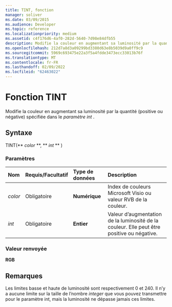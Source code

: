 ```yaml
---
title: TINT, fonction
manager: soliver
ms.date: 03/09/2015
ms.audience: Developer
ms.topic: reference
ms.localizationpriority: medium
ms.assetid: c4f176d6-4af0-282d-5640-7d98e84dfb55
description: Modifie la couleur en augmentant sa luminosité par la quantité (positive ou négative) spécifiée dans le paramètre int.
ms.openlocfilehash: 212d7a8d3a09299bd3380d63e8b5039d9a0ff9c9
ms.sourcegitcommit: 5969c693475e22a3f5a4fdde3473ecc33013b76f
ms.translationtype: MT
ms.contentlocale: fr-FR
ms.lasthandoff: 02/09/2022
ms.locfileid: "62463022"
---
```

# <a name="tint-function"></a>Fonction TINT

Modifie la couleur en augmentant sa luminosité par la quantité (positive ou négative) spécifiée dans le _paramètre int_ . 
  
## <a name="syntax"></a>Syntaxe

TINT(** *color* **, ** *int* ** ) 
  
### <a name="parameters"></a>Paramètres

|**Nom**|**Requis/Facultatif**|**Type de données**|**Description**|
|:-----|:-----|:-----|:-----|
| _color_ <br/> |Obligatoire  <br/> |**Numérique** <br/> |Index de couleurs Microsoft Visio ou valeur RVB de la couleur.  <br/> |
| _int_ <br/> |Obligatoire  <br/> |**Entier** <br/> |Valeur d’augmentation de la luminosité de la couleur. Elle peut être positive ou négative.  <br/> |
   
### <a name="return-value"></a>Valeur renvoyée

 **RGB**
  
## <a name="remarks"></a>Remarques

Les limites basse et haute de luminosité sont respectivement 0 et 240. Il n’y a aucune limite sur la taille de l’nombre  _integer_ que vous pouvez transmettre pour le paramètre int, mais la luminosité ne dépasse jamais ces limites. 
  

